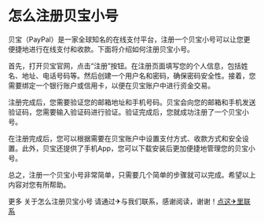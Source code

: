 # 怎么注册贝宝小号

贝宝（PayPal）是一家全球知名的在线支付平台，注册一个贝宝小号可以让您更便捷地进行在线支付和收款。下面将介绍如何注册贝宝小号。

首先，打开贝宝官网，点击“注册”按钮。在注册页面填写您的个人信息，包括姓名、地址、电话号码等。然后创建一个用户名和密码，确保密码安全性。接着，您需要绑定一个银行账户或信用卡，以便在贝宝账户中进行资金交易。

注册完成后，您需要验证您的邮箱地址和手机号码。贝宝会向您的邮箱和手机发送验证码，您需要输入验证码进行验证。验证完成后，您就成功注册了一个贝宝小号。

在注册完成后，您可以根据需要在贝宝账户中设置支付方式、收款方式和安全设置。此外，贝宝还提供了手机App，您可以下载安装后更加便捷地管理您的贝宝小号。

总之，注册一个贝宝小号非常简单，只需要几个简单的步骤就可以完成。希望以上内容对您有所帮助。

更多 关于怎么注册贝宝小号 请通过✈与我们联系，感谢阅读，谢谢！[点这✈里联系](https://ads.k02.cc)